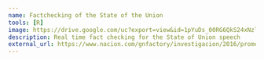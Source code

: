 ```yaml
---
name: Factchecking of the State of the Union
tools: [R]
image: https://drive.google.com/uc?export=view&id=1pYuDs_00RG6QkS24xNzlLGgkaLVduvsh
description: Real time fact checking for the State of Union speech
external_url: https://www.nacion.com/gnfactory/investigacion/2016/promesas-presidente/index.html
---
```


